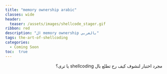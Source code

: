 ```yaml
---
title: "memory ownership arabic"
classes: wide
header:
  teaser: /assets/images/shellcode_stager.gif
ribbon: red
description: "ال memory ownership بالعربي"
tags: the-art-of-shellcoding
categories:
  - Coming Soon
toc:  true
---
```



<div dir="rtl" lang="ar">
مجرد اختبار لنشوف كيف رح تطلع بال shellcoding يا ترى؟
</div>
